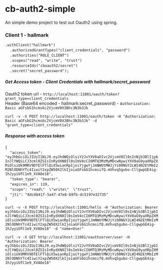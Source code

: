 # cb-auth2-simple
An simple demo project to test out Oauth2 using spring.

### Client 1 - hallmark

`.withClient("hallmark")` <br /> 
&nbsp;&nbsp;&nbsp;    `.authorizedGrantTypes("client_credentials", "password")` <br /> 
&nbsp;&nbsp;&nbsp;    `.authorities("ROLE_CLIENT")` <br /> 
&nbsp;&nbsp;&nbsp;    `.scopes("read", "write", "trust")` <br /> 
&nbsp;&nbsp;&nbsp;    `.resourceIds("cboauth2/secret")` <br /> 
&nbsp;&nbsp;&nbsp;    `.secret("secret_password");` <br /> 

##### Get Access token - Client Credentials with hallmark/secret_password

Oauth2 token url - ``http://localhost:11001/oauth/token?grant_type=client_credentials``<br />
Header (Base64 encoded - hallmark:secret_password) - ``Authorization: Basic aGFsbG1hcms6c2VjcmV0X3Bhc3N3b3Jk``

``curl -v -X POST http://localhost:11001/oauth/token -H "Authorization: Basic aGFsbG1hcms6c2VjcmV0X3Bhc3N3b3Jk" -d "grant_type=client_credentials"``

##### Response with access token

``{``<br /> 
&nbsp;&nbsp;&nbsp;    ``"access_token": "eyJhbGciOiJIUzI1NiJ9.eyJhdWQiOlsiY2JvYXV0aDIvc2VjcmV0Il0sInNjb3BlIjpbInJlYWQiLCJ3cml0ZSIsInRydXN0Il0sImV4cCI6MTQ3MzMyMDcwNywiYXV0aG9yaXRpZXMiOlsiUk9MRV9DTElFTlQiXSwianRpIjoiYjgwYjJmNWUtMWJjYi00NGY2LWI4N2EtMmIzM2NlODNhYTc4IiwiY2xpZW50X2lkIjoiaGFsbG1hcmsifQ.mVhvq5gubo-CllgwpGE4ig-1hJyyiUfC1e9_XVAOe18",``<br /> 
&nbsp;&nbsp;&nbsp;    ``"token_type": "bearer",``<br /> 
&nbsp;&nbsp;&nbsp;    ``"expires_in": 119,``<br /> 
&nbsp;&nbsp;&nbsp;    ``"scope": "read\"  \"write\"  \"trust",``<br /> 
&nbsp;&nbsp;&nbsp;    ``"jti": "84c6b41f-5a47-47e8-b9fb-dc5197e32735"``<br /> 
``}``

``curl -v -X POST http://localhost:11001/hello -H "Authorization: Bearer eyJhbGciOiJIUzI1NiJ9.eyJhdWQiOlsiY2JvYXV0aDIvc2VjcmV0Il0sInNjb3BlIjpbInJlYWQiLCJ3cml0ZSIsInRydXN0Il0sImV4cCI6MTQ3MzMyMDcwNywiYXV0aG9yaXRpZXMiOlsiUk9MRV9DTElFTlQiXSwianRpIjoiYjgwYjJmNWUtMWJjYi00NGY2LWI4N2EtMmIzM2NlODNhYTc4IiwiY2xpZW50X2lkIjoiaGFsbG1hcmsifQ.mVhvq5gubo-CllgwpGE4ig-1hJyyiUfC1e9_XVAOe18" -d "name=User"``

``curl -v -X GET http://localhost:11001/oauthserver/user -H "Authorization: Bearer eyJhbGciOiJIUzI1NiJ9.eyJhdWQiOlsiY2JvYXV0aDIvc2VjcmV0Il0sInNjb3BlIjpbInJlYWQiLCJ3cml0ZSIsInRydXN0Il0sImV4cCI6MTQ3MzMyMDcwNywiYXV0aG9yaXRpZXMiOlsiUk9MRV9DTElFTlQiXSwianRpIjoiYjgwYjJmNWUtMWJjYi00NGY2LWI4N2EtMmIzM2NlODNhYTc4IiwiY2xpZW50X2lkIjoiaGFsbG1hcmsifQ.mVhvq5gubo-CllgwpGE4ig-1hJyyiUfC1e9_XVAOe18"``

